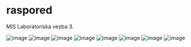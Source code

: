 # raspored

MIS 
Laboratoriska vezba 3.

![image](https://github.com/Nasteskii/MIS-lab3/assets/86986540/78103675-ad42-4baf-9b6f-1111980cb7a9)
![image](https://github.com/Nasteskii/MIS-lab3/assets/86986540/7577acc7-748b-479b-bb9a-d81163996b79)
![image](https://github.com/Nasteskii/MIS-lab3/assets/86986540/90ae6e77-a1d1-4daf-8446-7d83de7ef52d)
![image](https://github.com/Nasteskii/MIS-lab3/assets/86986540/4757f862-1364-424f-ad64-f3aab94b0824)
![image](https://github.com/Nasteskii/MIS-lab3/assets/86986540/bfe4364c-c915-4ff9-b9b2-89aa491d6f99)
![image](https://github.com/Nasteskii/MIS-lab3/assets/86986540/af3fab7b-87a1-4ed3-b55a-f607cd2eb0fc)
![image](https://github.com/Nasteskii/MIS-lab3/assets/86986540/afaf3d5a-6cf4-4c20-89ac-be56edaec335)
![image](https://github.com/Nasteskii/MIS-lab3/assets/86986540/1f282fea-93ea-49da-b718-97de235f0841)
